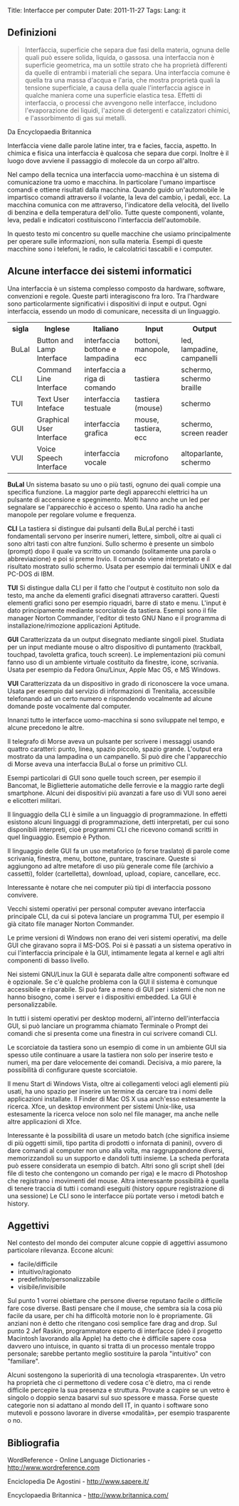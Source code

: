 Title: Interfacce per computer
Date: 2011-11-27
Tags: 
Lang: it

<h2>Definizioni</h2>
  <blockquote>
  Interfàccia, superficie che separa due fasi della materia, ognuna delle quali
  può essere solida, liquida, o gassosa. una interfaccia non è superficie geometrica,
  ma un sottile strato che ha proprietà differenti da quelle di entrambi i materiali che separa. Una interfaccia
  comune è quella tra una massa d'acqua e l'aria, che mostra proprietà quali la tensione superficiale, a causa
  della quale l'interfaccia agisce in qualche maniera come una superficie elastica tesa. Effetti di interfaccia,
  o processi che avvengono nelle interfacce, includono l'evaporazione dei liquidi, l'azione di detergenti e
  catalizzatori chimici, e l'assorbimento di gas sui metalli.
  </blockquote>
<p>Da Encyclopaedia Britannica</p>
<p>
Interfàccia viene dalle parole latine inter, tra e facìes, faccia, aspetto.
In chimica e fisica una interfaccia è qualcosa che separa due corpi. Inoltre è il luogo dove
avviene il passaggio di molecole da un corpo all'altro.
</p>
<p>
Nel campo della tecnica una interfaccia uomo-macchina è un sistema di comunicazione tra
 uomo e macchina. In particolare l'umano impartisce comandi e ottiene risultati
dalla macchina. Quando guido un'automobile le impartisco comandi attraverso il
volante, la leva del cambio, i pedali, ecc. La macchina comunica con me
attraverso, l'indicatore della velocità, del livello di benzina e della
temperatura dell'olio. Tutte queste componenti, volante, leva, pedali e
indicatori costituiscono l'interfaccia dell'automobile.
</p>
<p>
In questo testo mi concentro su quelle macchine che usiamo principalmente per
 operare sulle informazioni, non sulla materia. Esempi di queste macchine
sono i telefoni, le radio, le calcolatrici tascabili e i computer.
</p>
<h2>Alcune interfacce dei sistemi informatici</h2>
<p>
Una interfaccia è un sistema complesso composto da hardware, software,
convenzioni e regole. Queste parti interagiscono fra loro.
Tra l'hardware sono particolarmente significativi i dispositivi di input e
output. Ogni interfaccia, essendo un modo di comunicare, necessita di un linguaggio. 
</p>
<table>
<tr>
<th>sigla</th>
<th>Inglese</th>
<th>Italiano</th>
<th>Input</th>
<th>Output</th>
</tr>
<tr>
<td>BuLaI</td>
<td>Button and Lamp Interface</td>
<td>interfaccia bottone e lampadina</td>
<td>bottoni, manopole, ecc</td>
<td>led, lampadine, campanelli</td>
</tr>
<tr>
<td>CLI</td>
<td>Command Line Interface</td>
<td>interfaccia a riga di comando</td>
<td>tastiera</td>
<td>schermo, schermo braille</td>
</tr>
<tr>
<td>TUI</td>
<td>Text User Inteface</td>
<td>interfaccia testuale</td>
<td>tastiera (mouse)</td>
<td>schermo</td>
</tr>
<tr>
<td>GUI</td>
<td>Graphical User Interface</td>
<td>interfaccia grafica</td>
<td>mouse, tastiera, ecc</td>
<td>schermo, screen reader</td>
</tr>
<tr>
<td>VUI</td>
<td>Voice Speech Interface</td>
<td>interfaccia vocale</td>
<td>microfono</td>
<td>altoparlante, schermo</td>
</tr>
</table>
<p>
<strong>BuLaI</strong>
Un sistema basato su uno o più tasti, ognuno dei quali compie una specifica
funzione. La maggior parte degli apparecchi elettrici ha un pulsante di
accensione e spegnimento. Molti hanno anche un led per segnalare se
l'apparecchio è acceso o spento. Una radio ha anche manopole per regolare volume
 e frequenza.
</p>
<p>
<strong>CLI</strong>
La tastiera si distingue dai pulsanti della BuLaI perché i tasti fondamentali
servono per inserire numeri, lettere, simboli, oltre ai quali ci sono altri
tasti con altre funzioni. Sullo schermo è presente un simbolo (prompt)
dopo il quale va scritto un comando (solitamente una parola o abbreviazione) e
poi si preme Invio. Il comando viene interpretato e il risultato mostrato sullo
schermo. Usata per esempio dai terminali UNIX e dal PC-DOS di IBM.
</p>
<p>
<strong>TUI</strong>
Si distingue dalla CLI per il fatto che l'output è costituito non solo da testo,
ma anche da elementi grafici disegnati attraverso caratteri. Questi elementi
grafici sono per esempio riquadri, barre di stato e menu. L'input è dato
principamente mediante scorciatoie da tastiera. Esempi sono il file manager
Norton Commander, l'editor di testo GNU Nano e il programma di
installazione/rimozione applicazioni Aptitude.
</p>
<p>
<strong>GUI</strong>
Caratterizzata da un output disegnato mediante singoli pixel. Studiata per un
input mediante mouse o altro dispositivo di puntamento (trackball, touchpad,
tavoletta grafica, touch screen). Le implementazioni più comuni fanno uso di un
ambiente virtuale costituito da finestre, icone, scrivania. Usata per esempio da
 Fedora Gnu/Linux, Apple Mac OS, e MS Windows.
</p>
<p>
<strong>VUI</strong>
Caratterizzata da un dispositivo in grado di riconoscere la voce umana. Usata
per esempio dal servizio di informazioni di Trenitalia, accessibile telefonando
ad un certo numero e rispondendo vocalmente ad alcune domande poste vocalmente
dal computer.
</p>
<p>
Innanzi tutto le interfacce uomo-macchina si sono sviluppate
nel tempo, e alcune precedono le altre.
</p>
<p>
Il telegrafo di Morse aveva un pulsante per scrivere i messaggi usando quattro
caratteri: punto, linea, spazio piccolo, spazio grande. L'output era mostrato da
 una lampadina  o un campanello. Si può dire che l'apparecchio di Morse aveva una
 interfaccia BuLaI o forse un primitivo CLI.
</p>
<p>
Esempi particolari di GUI sono quelle touch screen, per
 esempio il Bancomat, le Biglietterie automatiche delle ferrovie e la maggio rarte degli smartphone.
Alcuni dei dispositivi più avanzati a fare uso di VUI sono aerei e elicotteri
militari.
</p>
<p>
Il linguaggio della CLI è simile a un linguaggio di programmazione. In effetti
esistono alcuni linguaggi di programmazione, detti interpretati, per cui sono
disponibili interpreti, cioè programmi CLI che ricevono comandi scritti in quel
linguaggio. Esempio è Python.
</p>
<p>
Il linguaggio delle GUI fa un uso metaforico (o
forse traslato) di parole come scrivania, finestra, menu, bottone, puntare,
trascinare. Queste si aggiungono ad altre metafore di uso più generale come file
(archivio a cassetti), folder (cartelletta), download, upload, copiare,
cancellare, ecc.
</p>
<p>
Interessante è notare che nei computer più tipi di interfaccia possono
convivere.
</p>
<p>
Vecchi sistemi operativi per personal computer avevano interfaccia principale
CLI, da cui si poteva lanciare un programma TUI, per esempio il già citato file
manager Norton Commander.
</p>
<p>
Le prime versioni di Windows non erano dei veri sistemi operativi, ma delle GUI
che giravano sopra il MS-DOS. Poi si è passati a un sistema operativo in cui
l'interfaccia principale è la GUI, intimamente legata al kernel e agli altri
componenti di basso livello.
</p>
<p>
Nei sistemi GNU/Linux la GUI è separata dalle altre componenti software ed è
opzionale. Se c'è qualche problema con la GUI il sistema è comunque accessibile
e riparabile. Si può fare a meno di GUI per i sistemi che non ne hanno bisogno,
come i server e i dispositivi embedded.  La GUI è personalizzabile.
</p>
<p>
In tutti i sistemi operativi per desktop moderni, all'interno dell'interfaccia
GUI, si può lanciare un programma chiamato Terminale o Prompt dei comandi
che si presenta come una finestra in cui scrivere comandi CLI.
</p>
<p>
Le scorciatoie da tastiera sono un esempio di come in un ambiente GUI sia spesso
utile continuare a usare la tastiera non solo per inserire testo e numeri, ma
per dare velocemente dei comandi. Decisiva, a mio parere, la possibilità di
configurare queste scorciatoie.
</p>
<p>
Il menu Start di Windows Vista, oltre ai collegamenti veloci agli elementi più
usati, ha uno spazio per inserire un termine da cercare tra i nomi delle
applicazioni installate. Il Finder di Mac OS X usa anch'esso estesamente la
ricerca. Xfce, un desktop environment per sistemi Unix-like, usa estesamente la
ricerca veloce non solo nel file manager, ma anche nelle altre applicazioni di
Xfce.
</p>
<p>
Interessante è la possibilità di usare un metodo batch (che significa insieme di
 più oggetti simili, tipo partita di prodotti o infornata di panini),
ovvero di dare comandi al computer non uno alla volta, ma raggruppandone
diversi, memorizzandoli su un supporto e dandoli tutti insieme. La scheda
perforata può essere considerata un esempio di batch. Altri sono
gli script shell (dei file di testo che contengono un comando per riga) e le
macro di Photoshop che registrano i movimenti del mouse.
Altra interessante possibilità è quella di tenere traccia di tutti i comandi
eseguiti (history oppure registrazione di una sessione)
Le CLI sono le interfacce più portate verso i metodi batch e history.
</p>
<h2>Aggettivi</h2>
<p>
Nel contesto del mondo dei computer alcune coppie di aggettivi assumono
particolare rilevanza. Eccone alcuni:
</p>
<ul>
<li>facile/difficile</li>
<li>intuitivo/ragionato</li>
<li>predefinito/personalizzabile</li>
<li>visibile/invisibile</li>
</ul>

<p>
Sul punto 1 vorrei obiettare che persone diverse reputano facile o difficile
fare cose diverse. Basti pensare che il mouse, che sembra sia la cosa più facile
da usare, per chi ha difficoltà motorie non lo è propriamente. Gli anziani non è detto che
ritengano così semplice fare drag and drop.
Sul punto 2 Jef Raskin, programmatore esperto di interfacce (ideò il progetto Macintosh lavorando alla Apple) ha
detto che è difficile sapere
cosa davvero uno intuisce, in quanto si tratta di un processo mentale troppo
personale; sarebbe pertanto meglio sostituire la parola "intuitivo" con
"familiare".
</p>
<p>
Alcuni sostengono la superiorità di una tecnologia «trasparente». Un vetro ha proprietà che ci permettono di
vedere cosa c'è dietro, ma ci rende difficile percepire la sua presenza e struttura. Provate a capire se un vetro
è singolo o doppio senza basarvi sul suo spessore e massa. Forse queste categorie non si adattano al mondo dell IT,
in quanto i software sono mutevoli e possono lavorare in diverse «modalità», per esempio trasparente o no.
</p>
<h2>Bibliografia</h2>
<p>
WordReference - Online Language Dictionaries -
<a href="http://www.wordreference.com">http://www.wordreference.com</A>
</p>
<p>
Enciclopedia De Agostini -
<a href="http://www.sapere.it/">http://www.sapere.it/</A>
</p>
<p>
Encyclopaedia Britannica -
<a href="http://www.britannica.com/">http://www.britannica.com/</A>
</p>
